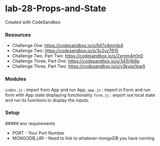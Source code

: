 # lab-28-Props-and-State
Created with CodeSandbox

### Resources
* Challenge One: https://codesandbox.io/s/947x4mmlp4
* Challenge Two: https://codesandbox.io/s/3y2vz7615 
* Challenge Two, Part Two: https://codesandbox.io/s/2xrnm4m1n0
* Challenge Three, Part One: https://codesandbox.io/s/341lrjlk6p
* Challenge Three, Part Two: https://codesandbox.io/s/v3kypz1pw5

### Modules
`index.js` : import from App and run App;
`app.js` : import in Form and run form with App state displaying functionality
`form.js` : export out local state and run its functions to display the inputs.

### Setup
#####.env requirements
* PORT - Your Port Number
* MONGODB_URI - Need to link to whatever mongoDB you have running
